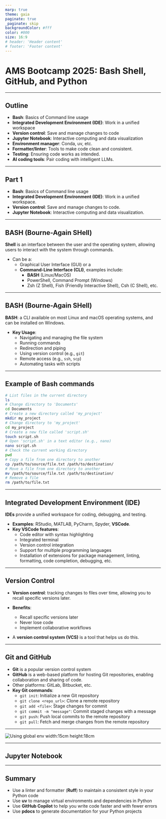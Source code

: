 ```yaml
---
marp: true
theme: gaia
paginate: true
_paginate: skip
backgroundColor: #fff
color: #000
size: 16:9
# header: 'Header content'
# footer: 'Footer content'
---
```

<!--
_class: lead
-->
# AMS Bootcamp 2025: Bash Shell, GitHub, and Python

---

## Outline

- **Bash**: Basics of Command line usage
- **Integrated Development Environment (IDE)**: Work in a unified workspace
- **Version control**: Save and manage changes to code
- **Jupyter Notebook**: Interactive computing and data visualization
- **Environment manager**: Conda, uv, etc.
- **Formatter/linter**: Tools to make code clean and consistent.
- **Testing**: Ensuring code works as intended.
- **AI coding tools**: Pair coding with intelligent LLMs.

<!--
PART I

1:00pm - Social introduction, icebreakers (name, mac/windows/linux, favorite programming language)

1:10pm - Introduction, bash slide

1:17pm - Bash example

1:20pm - IDEs

1:25pm - Suggest installing VSCode

1:35pm - GitHub slide

1:40pm - GitHub example (clone our repo)

1:45pm - Jupyter Notebook

1:50pm - Jupyter Notebook example

PART II

2:00pm - Break

2:05pm - Environment management

2:10pm - Environment management example

2:15pm - Formatter/linter

2:20pm - Formatter/linter example

2:25pm - Testing

2:30pm - Testing example

2:40pm - AI coding tools

2:50pm - GitHub Copilot example

-->

---

## Part 1

- **Bash**: Basics of Command line usage
- **Integrated Development Environment (IDE)**: Work in a unified workspace.
- **Version control**: Save and manage changes to code.
- **Jupyter Notebook**: Interactive computing and data visualization.

---

## BASH (Bourne-Again **SHell**)

**Shell** is an interface between the user and the operating system, allowing users to interact with the system through commands.

* Can be a:
  * Graphical User Interface (GUI) or a
  * **Command-Line Interface (CLI)**, examples include:
    * **BASH** (Linux/MacOS)
    * PowerShell, Command Prompt (Windows)
    * Zsh (Z Shell), Fish (Friendly Interactive Shell), Csh (C Shell), etc.

---

## **BASH** (Bourne-Again SHell)

**BASH**: a CLI available on most Linux and macOS operating systems, and can be installed on Windows.

- **Key Usage**:
  - Navigating and managing the file system
  - Running commands
  - Redirection and piping
  - Using version control (e.g., `git`)
  - Remote access (e.g., `ssh`, `scp`)
  - Automating tasks with scripts

---

## Example of Bash commands

```bash
# List files in the current directory
ls
# Change directory to 'Documents'
cd Documents
# Create a new directory called 'my_project'
mkdir my_project
# Change directory to 'my_project'
cd my_project
# Create a new file called 'script.sh'
touch script.sh
# Open 'script.sh' in a text editor (e.g., nano)
nano script.sh
# Check the current working directory
pwd
# Copy a file from one directory to another
cp /path/to/source/file.txt /path/to/destination/
# Move a file from one directory to another
mv /path/to/source/file.txt /path/to/destination/
# Remove a file
rm /path/to/file.txt
```

---

## Integrated Development Environment (IDE)

**IDEs** provide a unified workspace for coding, debugging, and testing.

- **Examples**: RStudio, MATLAB, PyCharm, Spyder, **VSCode**.
- **Key VSCode features**:
  - Code editor with syntax highlighting
  - Integrated terminal
  - Version control integration
  - Support for multiple programming languages
  - Installation of extensions for package management, linting, formatting, code completion, debugging, etc.

---

## Version Control

- **Version control**: tracking changes to files over time, allowing you to recall specific versions later.

- **Benefits**:
  - Recall specific versions later
  - Never lose code
  - Implement collaborative workflows

* A **version control system (VCS)** is a tool that helps us do this.

---

## Git and GitHub

- **Git** is a popular version control system
- **GitHub** is a web-based platform for hosting Git repositories, enabling collaboration and sharing of code.
- Other platforms: GitLab, Bitbucket, etc.
- **Key Git commands**:
  - `git init`: Initialize a new Git repository
  - `git clone <repo_url>`: Clone a remote repository
  - `git add <file>`: Stage changes for commit
  - `git commit -m "message"`: Commit staged changes with a message
  - `git push`: Push local commits to the remote repository
  - `git pull`: Fetch and merge changes from the remote repository
---
<!--
_class: lead
-->

![Using global env width:15cm height:18cm](..\bin\git-flow.png)

---

## Jupyter Notebook


---

## Summary

- Use a linter and formatter (**Ruff**) to maintain a consistent style in your Python code
- Use **uv** to manage virtual environments and dependencies in Python
- Use **GitHub Copilot** to help you write code faster and with fewer errors
- Use **pdocs** to generate documentation for your Python projects

